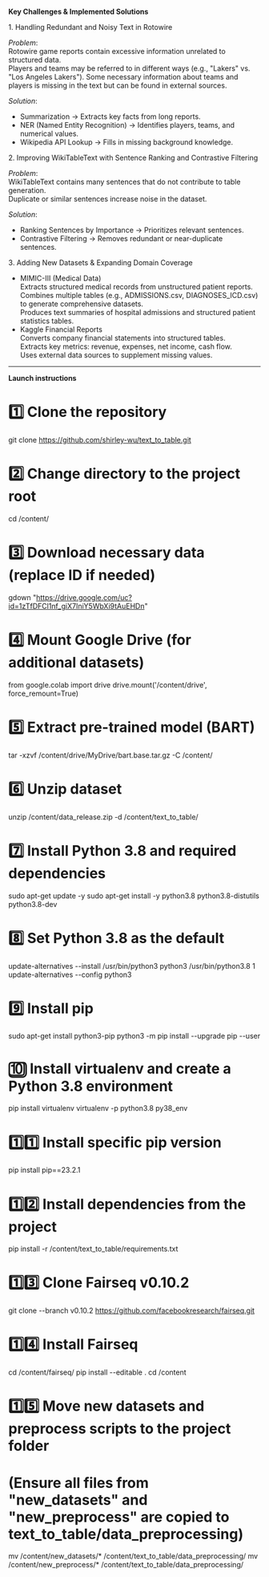 **Key Challenges & Implemented Solutions**

1️. Handling Redundant and Noisy Text in Rotowire  

*Problem*:  
Rotowire game reports contain excessive information unrelated to structured data.  
Players and teams may be referred to in different ways (e.g., "Lakers" vs. "Los Angeles Lakers").
Some necessary information about teams and players is missing in the text but can be found in external sources.

*Solution*:
-  Summarization → Extracts key facts from long reports.  
-  NER (Named Entity Recognition) → Identifies players, teams, and numerical values.  
-  Wikipedia API Lookup → Fills in missing background knowledge.  


2️. Improving WikiTableText with Sentence Ranking and Contrastive Filtering 

*Problem*:  
WikiTableText contains many sentences that do not contribute to table generation.  
Duplicate or similar sentences increase noise in the dataset. 

*Solution*:  
-   Ranking Sentences by Importance → Prioritizes relevant sentences.  
-  Contrastive Filtering → Removes redundant or near-duplicate sentences.  


3️. Adding New Datasets & Expanding Domain Coverage  

-   MIMIC-III (Medical Data)  
Extracts structured medical records from unstructured patient reports.  
Combines multiple tables (e.g., ADMISSIONS.csv, DIAGNOSES_ICD.csv) to generate comprehensive datasets.  
Produces text summaries of hospital admissions and structured patient statistics tables.  
-  Kaggle Financial Reports  
Converts company financial statements into structured tables.  
Extracts key metrics: revenue, expenses, net income, cash flow.  
Uses external data sources to supplement missing values.

---


**Launch instructions**

# 1️⃣ Clone the repository
git clone https://github.com/shirley-wu/text_to_table.git

# 2️⃣ Change directory to the project root
cd /content/

# 3️⃣ Download necessary data (replace ID if needed)
gdown "https://drive.google.com/uc?id=1zTfDFCl1nf_giX7IniY5WbXi9tAuEHDn"

# 4️⃣ Mount Google Drive (for additional datasets)
from google.colab import drive
drive.mount('/content/drive', force_remount=True)

# 5️⃣ Extract pre-trained model (BART)
tar -xzvf /content/drive/MyDrive/bart.base.tar.gz -C /content/

# 6️⃣ Unzip dataset
unzip /content/data_release.zip -d /content/text_to_table/

# 7️⃣ Install Python 3.8 and required dependencies
sudo apt-get update -y
sudo apt-get install -y python3.8 python3.8-distutils python3.8-dev

# 8️⃣ Set Python 3.8 as the default
update-alternatives --install /usr/bin/python3 python3 /usr/bin/python3.8 1
update-alternatives --config python3

# 9️⃣ Install pip
sudo apt-get install python3-pip
python3 -m pip install --upgrade pip --user

# 🔟 Install virtualenv and create a Python 3.8 environment
pip install virtualenv
virtualenv -p python3.8 py38_env

# 1️⃣1️⃣ Install specific pip version
pip install pip==23.2.1

# 1️⃣2️⃣ Install dependencies from the project
pip install -r /content/text_to_table/requirements.txt

# 1️⃣3️⃣ Clone Fairseq v0.10.2
git clone --branch v0.10.2 https://github.com/facebookresearch/fairseq.git

# 1️⃣4️⃣ Install Fairseq
cd /content/fairseq/
pip install --editable .
cd /content

# 1️⃣5️⃣ Move new datasets and preprocess scripts to the project folder
# (Ensure all files from "new_datasets" and "new_preprocess" are copied to text_to_table/data_preprocessing)
mv /content/new_datasets/* /content/text_to_table/data_preprocessing/
mv /content/new_preprocess/* /content/text_to_table/data_preprocessing/


